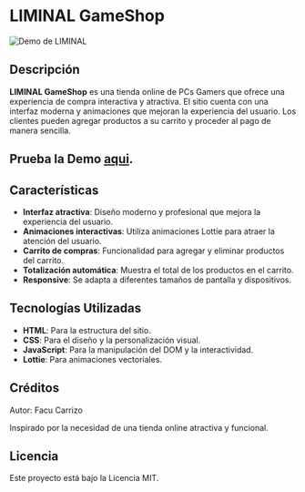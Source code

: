 # LIMINAL GameShop

![Demo de LIMINAL](Assets/pcgamerswebsite.gif)

## Descripción

**LIMINAL GameShop** es una tienda online de PCs Gamers que ofrece una experiencia de compra interactiva y atractiva. El sitio cuenta con una interfaz moderna y animaciones que mejoran la experiencia del usuario. Los clientes pueden agregar productos a su carrito y proceder al pago de manera sencilla.

## Prueba la Demo [aqui](https://liminalpcgamers.netlify.app).

## Características

- **Interfaz atractiva**: Diseño moderno y profesional que mejora la experiencia del usuario.
- **Animaciones interactivas**: Utiliza animaciones Lottie para atraer la atención del usuario.
- **Carrito de compras**: Funcionalidad para agregar y eliminar productos del carrito.
- **Totalización automática**: Muestra el total de los productos en el carrito.
- **Responsive**: Se adapta a diferentes tamaños de pantalla y dispositivos.

## Tecnologías Utilizadas

- **HTML**: Para la estructura del sitio.
- **CSS**: Para el diseño y la personalización visual.
- **JavaScript**: Para la manipulación del DOM y la interactividad.
- **Lottie**: Para animaciones vectoriales.

## Créditos
Autor: Facu Carrizo

Inspirado por la necesidad de una tienda online atractiva y funcional.

## Licencia
Este proyecto está bajo la Licencia MIT.
